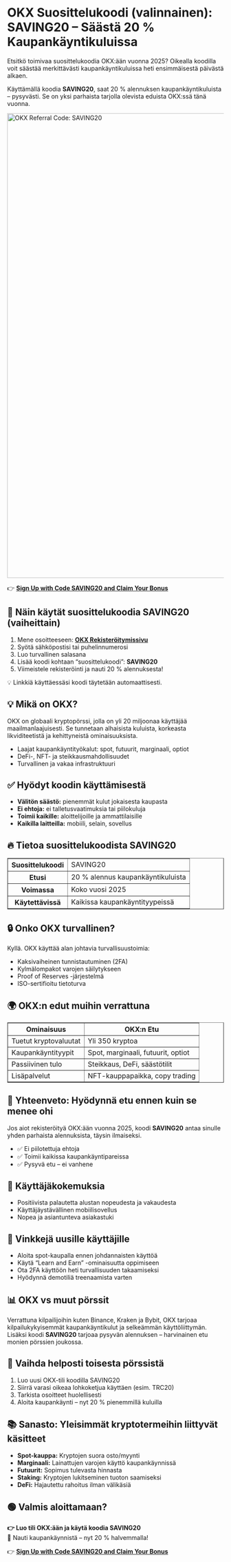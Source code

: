 <h1>OKX Suosittelukoodi (valinnainen): SAVING20 – Säästä 20 % Kaupankäyntikuluissa</h1>
<p>Etsitkö toimivaa suosittelukoodia OKX:ään vuonna 2025? Oikealla koodilla voit säästää merkittävästi kaupankäyntikuluissa heti ensimmäisestä päivästä alkaen.</p>
<p>Käyttämällä koodia <strong>SAVING20</strong>, saat 20 % alennuksen kaupankäyntikuluista – pysyvästi. Se on yksi parhaista tarjolla olevista eduista OKX:ssä tänä vuonna.</p>

<img src="https://github.com/Lake84/okx-suosittelukoodi-valinnainen/blob/main/okx-suosittelukoodi-valinnainen-alennus-s%C3%A4%C3%A4st%C3%A4-20-kaupank%C3%A4yntikuluissa.jpg?raw=true" alt="OKX Referral Code: SAVING20" width="1080">


👉 <a href="https://www.okx.com/join/SAVING20" target="_blank"><strong>Sign Up with Code SAVING20 and Claim Your Bonus</strong></a>

<h2>📝 Näin käytät suosittelukoodia SAVING20 (vaiheittain)</h2>
<ol>
  <li>Mene osoitteeseen: <a href="https://www.okx.com/join/SAVING20" target="_blank"><strong>OKX Rekisteröitymissivu</strong></a></li>
  <li>Syötä sähköpostisi tai puhelinnumerosi</li>
  <li>Luo turvallinen salasana</li>
  <li>Lisää koodi kohtaan “suosittelukoodi”: <strong>SAVING20</strong></li>
  <li>Viimeistele rekisteröinti ja nauti 20 % alennuksesta!</li>
</ol>
<p>💡 Linkkiä käyttäessäsi koodi täytetään automaattisesti.</p>

<h2>💡 Mikä on OKX?</h2>
<p>OKX on globaali kryptopörssi, jolla on yli 20 miljoonaa käyttäjää maailmanlaajuisesti. Se tunnetaan alhaisista kuluista, korkeasta likviditeetistä ja kehittyneistä ominaisuuksista.</p>
<ul>
  <li>Laajat kaupankäyntityökalut: spot, futuurit, marginaali, optiot</li>
  <li>DeFi-, NFT- ja steikkausmahdollisuudet</li>
  <li>Turvallinen ja vakaa infrastruktuuri</li>
</ul>

<h2>✅ Hyödyt koodin käyttämisestä</h2>
<ul>
  <li><strong>Välitön säästö:</strong> pienemmät kulut jokaisesta kaupasta</li>
  <li><strong>Ei ehtoja:</strong> ei talletusvaatimuksia tai piilokuluja</li>
  <li><strong>Toimii kaikille:</strong> aloittelijoille ja ammattilaisille</li>
  <li><strong>Kaikilla laitteilla:</strong> mobiili, selain, sovellus</li>
</ul>

<h2>🔥 Tietoa suosittelukoodista SAVING20</h2>
<table border="1" cellpadding="8">
  <tr><th>Suosittelukoodi</th><td>SAVING20</td></tr>
  <tr><th>Etusi</th><td>20 % alennus kaupankäyntikuluista</td></tr>
  <tr><th>Voimassa</th><td>Koko vuosi 2025</td></tr>
  <tr><th>Käytettävissä</th><td>Kaikissa kaupankäyntityypeissä</td></tr>
</table>

<h2>🔒 Onko OKX turvallinen?</h2>
<p>Kyllä. OKX käyttää alan johtavia turvallisuustoimia:</p>
<ul>
  <li>Kaksivaiheinen tunnistautuminen (2FA)</li>
  <li>Kylmälompakot varojen säilytykseen</li>
  <li>Proof of Reserves -järjestelmä</li>
  <li>ISO-sertifioitu tietoturva</li>
</ul>



<h2>🌍 OKX:n edut muihin verrattuna</h2>
<table border="1" cellpadding="8">
  <tr><th>Ominaisuus</th><th>OKX:n Etu</th></tr>
  <tr><td>Tuetut kryptovaluutat</td><td>Yli 350 kryptoa</td></tr>
  <tr><td>Kaupankäyntityypit</td><td>Spot, marginaali, futuurit, optiot</td></tr>
  <tr><td>Passiivinen tulo</td><td>Steikkaus, DeFi, säästötilit</td></tr>
  <tr><td>Lisäpalvelut</td><td>NFT-kauppapaikka, copy trading</td></tr>
</table>



<h2>📌 Yhteenveto: Hyödynnä etu ennen kuin se menee ohi</h2>
<p>Jos aiot rekisteröityä OKX:ään vuonna 2025, koodi <strong>SAVING20</strong> antaa sinulle yhden parhaista alennuksista, täysin ilmaiseksi.</p>
<ul>
  <li>✅ Ei piilotettuja ehtoja</li>
  <li>✅ Toimii kaikissa kaupankäyntipareissa</li>
  <li>✅ Pysyvä etu – ei vanhene</li>
</ul>

<h2>💬 Käyttäjäkokemuksia</h2>
<ul>
  <li>Positiivista palautetta alustan nopeudesta ja vakaudesta</li>
  <li>Käyttäjäystävällinen mobiilisovellus</li>
  <li>Nopea ja asiantunteva asiakastuki</li>
</ul>

<h2>🧠 Vinkkejä uusille käyttäjille</h2>
<ul>
  <li>Aloita spot-kaupalla ennen johdannaisten käyttöä</li>
  <li>Käytä “Learn and Earn” -ominaisuutta oppimiseen</li>
  <li>Ota 2FA käyttöön heti turvallisuuden takaamiseksi</li>
  <li>Hyödynnä demotiliä treenaamista varten</li>
</ul>



<h2>📊 OKX vs muut pörssit</h2>
<p>Verrattuna kilpailijoihin kuten Binance, Kraken ja Bybit, OKX tarjoaa kilpailukykyisemmät kaupankäyntikulut ja selkeämmän käyttöliittymän. Lisäksi koodi <strong>SAVING20</strong> tarjoaa pysyvän alennuksen – harvinainen etu monien pörssien joukossa.</p>


<h2>🔄 Vaihda helposti toisesta pörssistä</h2>
<ol>
  <li>Luo uusi OKX-tili koodilla SAVING20</li>
  <li>Siirrä varasi oikeaa lohkoketjua käyttäen (esim. TRC20)</li>
  <li>Tarkista osoitteet huolellisesti</li>
  <li>Aloita kaupankäynti – nyt 20 % pienemmillä kuluilla</li>
</ol>



<h2>📚 Sanasto: Yleisimmät kryptotermeihin liittyvät käsitteet</h2>
<ul>
  <li><strong>Spot-kauppa:</strong> Kryptojen suora osto/myynti</li>
  <li><strong>Marginaali:</strong> Lainattujen varojen käyttö kaupankäynnissä</li>
  <li><strong>Futuurit:</strong> Sopimus tulevasta hinnasta</li>
  <li><strong>Staking:</strong> Kryptojen lukitseminen tuoton saamiseksi</li>
  <li><strong>DeFi:</strong> Hajautettu rahoitus ilman välikäsiä</li>
</ul>



<h2>🟢 Valmis aloittamaan?</h2>
<p><strong>👉 Luo tili OKX:ään ja käytä koodia SAVING20</strong><br>
🚀 Nauti kaupankäynnistä – nyt 20 % halvemmalla!</p>

👉 <a href="https://www.okx.com/join/SAVING20" target="_blank"><strong>Sign Up with Code SAVING20 and Claim Your Bonus</strong></a>
